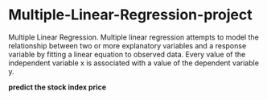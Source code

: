 # Multiple-Linear-Regression-project
Multiple Linear Regression. Multiple linear regression attempts to model the relationship between two or more explanatory variables and a response variable by fitting a linear equation to observed data. Every value of the independent variable x is associated with a value of the dependent variable y.
 
 **predict the stock index price**
